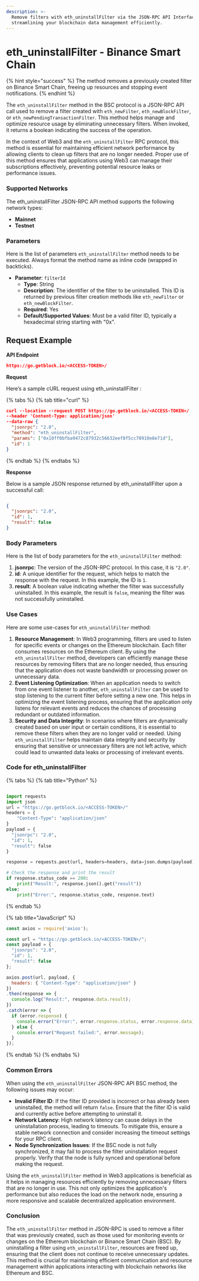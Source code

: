 ```yaml
---
description: >-
  Remove filters with eth_uninstallFilter via the JSON-RPC API Interface on BSC,
  streamlining your blockchain data management efficiently.
---
```


# eth\_uninstallFilter - Binance Smart Chain

{% hint style="success" %}
The method removes a previously created filter on Binance Smart Chain, freeing up resources and stopping event notifications.
{% endhint %}

The `eth_uninstallFilter` method in the BSC protocol is a JSON-RPC API call used to remove a filter created with `eth_newFilter`, `eth_newBlockFilter`, or `eth_newPendingTransactionFilter`. This method helps manage and optimize resource usage by eliminating unnecessary filters. When invoked, it returns a boolean indicating the success of the operation.

In the context of Web3 and the `eth_uninstallFilter` RPC protocol, this method is essential for maintaining efficient network performance by allowing clients to clean up filters that are no longer needed. Proper use of this method ensures that applications using Web3 can manage their subscriptions effectively, preventing potential resource leaks or performance issues.

### Supported Networks

The eth\_uninstallFilter JSON-RPC API method supports the following network types:

* **Mainnet**
* **Testnet**

### Parameters

Here is the list of parameters `eth_uninstallFilter` method needs to be executed. Always format the method name as inline code (wrapped in backticks).

* **Parameter**: `filterId`
  * **Type**: String
  * **Description**: The identifier of the filter to be uninstalled. This ID is returned by previous filter creation methods like `eth_newFilter` or `eth_newBlockFilter`.
  * **Required**: Yes
  * **Default/Supported Values**: Must be a valid filter ID, typically a hexadecimal string starting with "0x".

## Request Example

**API Endpoint**

```json
https://go.getblock.io/<ACCESS-TOKEN>/
```

**Request**

Here’s a sample cURL request using eth\_uninstallFilter :

{% tabs %}
{% tab title="curl" %}
```json
curl --location --request POST https://go.getblock.io/<ACCESS-TOKEN>/
--header 'Content-Type: application/json' 
--data-raw {
  "jsonrpc": "2.0",
  "method": "eth_uninstallFilter",
  "params": ["0x10ff0bfba9472c87932c56632eef8f5cc70910e8e71d"],
  "id": 1
}
```
{% endtab %}
{% endtabs %}

**Response**

Below is a sample JSON response returned by eth\_uninstallFilter upon a successful call:

```json

{
  "jsonrpc": "2.0",
  "id": 1,
  "result": false
}

```

### Body Parameters

Here is the list of body parameters for the `eth_uninstallFilter` method:

1. **jsonrpc**: The version of the JSON-RPC protocol. In this case, it is `"2.0"`.
2. **id**: A unique identifier for the request, which helps to match the response with the request. In this example, the ID is `1`.
3. **result**: A boolean value indicating whether the filter was successfully uninstalled. In this example, the result is `false`, meaning the filter was not successfully uninstalled.

### Use Cases

Here are some use-cases for `eth_uninstallFilter` method:

1. **Resource Management**: In Web3 programming, filters are used to listen for specific events or changes on the Ethereum blockchain. Each filter consumes resources on the Ethereum client. By using the `eth_uninstallFilter` method, developers can efficiently manage these resources by removing filters that are no longer needed, thus ensuring that the application does not waste bandwidth or processing power on unnecessary data.
2. **Event Listening Optimization**: When an application needs to switch from one event listener to another, `eth_uninstallFilter` can be used to stop listening to the current filter before setting a new one. This helps in optimizing the event listening process, ensuring that the application only listens for relevant events and reduces the chances of processing redundant or outdated information.
3. **Security and Data Integrity**: In scenarios where filters are dynamically created based on user input or certain conditions, it is essential to remove these filters when they are no longer valid or needed. Using `eth_uninstallFilter` helps maintain data integrity and security by ensuring that sensitive or unnecessary filters are not left active, which could lead to unwanted data leaks or processing of irrelevant events.

### Code for eth\_uninstallFilter

{% tabs %}
{% tab title="Python" %}
```python

import requests
import json
url = "https://go.getblock.io/<ACCESS-TOKEN>/"
headers = {
    "Content-Type": "application/json"
}
payload = {
  "jsonrpc": "2.0",
  "id": 1,
  "result": false
}

response = requests.post(url, headers=headers, data=json.dumps(payload))

# Check the response and print the result
if response.status_code == 200:
    print("Result:", response.json().get("result"))
else:
    print("Error:", response.status_code, response.text)

```
{% endtab %}

{% tab title="JavaScript" %}
```javascript
const axios = require('axios');

const url = "https://go.getblock.io/<ACCESS-TOKEN>/";
const payload = {
  "jsonrpc": "2.0",
  "id": 1,
  "result": false
};

axios.post(url, payload, {
  headers: { "Content-Type": "application/json" }
})
.then(response => {
  console.log("Result:", response.data.result);
})
.catch(error => {
  if (error.response) {
    console.error("Error:", error.response.status, error.response.data);
  } else {
    console.error("Request failed:", error.message);
  }
});
```
{% endtab %}
{% endtabs %}

### Common Errors

When using the `eth_uninstallFilter` JSON-RPC API BSC method, the following issues may occur:

* **Invalid Filter ID**: If the filter ID provided is incorrect or has already been uninstalled, the method will return `false`. Ensure that the filter ID is valid and currently active before attempting to uninstall it.
* **Network Latency**: High network latency can cause delays in the uninstallation process, leading to timeouts. To mitigate this, ensure a stable network connection and consider increasing the timeout settings for your RPC client.
* **Node Synchronization Issues**: If the BSC node is not fully synchronized, it may fail to process the filter uninstallation request properly. Verify that the node is fully synced and operational before making the request.

Using the `eth_uninstallFilter` method in Web3 applications is beneficial as it helps in managing resources efficiently by removing unnecessary filters that are no longer in use. This not only optimizes the application's performance but also reduces the load on the network node, ensuring a more responsive and scalable decentralized application environment.

### Conclusion

The `eth_uninstallFilter` method in JSON-RPC is used to remove a filter that was previously created, such as those used for monitoring events or changes on the Ethereum blockchain or Binance Smart Chain (BSC). By uninstalling a filter using `eth_uninstallFilter`, resources are freed up, ensuring that the client does not continue to receive unnecessary updates. This method is crucial for maintaining efficient communication and resource management within applications interacting with blockchain networks like Ethereum and BSC.
